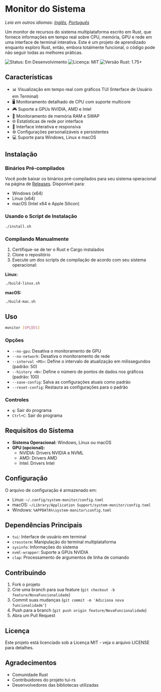 # Monitor do Sistema

*Leia em outros idiomas: [Inglês](README.md), [Português](README.pt-br.md)*

Um monitor de recursos do sistema multiplataforma escrito em Rust, que fornece informações em tempo real sobre CPU, memória, GPU e rede em uma interface de terminal interativa. Este é um projeto de aprendizado enquanto exploro Rust, então, embora totalmente funcional, o código pode não seguir todas as melhores práticas.

![Status: Em Desenvolvimento](https://img.shields.io/badge/Status-Em%20Desenvolvimento-yellow)
![Licença: MIT](https://img.shields.io/badge/Licença-MIT-green)
![Versão Rust: 1.75+](https://img.shields.io/badge/Rust-1.75+-orange)

## Características

- 📊 Visualização em tempo real com gráficos TUI (Interface de Usuário em Terminal)
- 🖥️ Monitoramento detalhado de CPU com suporte multicore
- 🎮 Suporte a GPUs NVIDIA, AMD e Intel
- 💾 Monitoramento de memória RAM e SWAP
- 🌐 Estatísticas de rede por interface
- 🎯 Interface interativa e responsiva
- ⚙️ Configurações personalizáveis e persistentes
- 💻 Suporte para Windows, Linux e macOS

## Instalação

### Binários Pré-compilados

Você pode baixar os binários pré-compilados para seu sistema operacional na página de [Releases](https://github.com/hhs0001/monitor/releases). Disponível para:
- Windows (x64)
- Linux (x64)
- macOS (Intel x64 e Apple Silicon)

### Usando o Script de Instalação

```bash
./install.sh
```

### Compilando Manualmente

1. Certifique-se de ter o Rust e Cargo instalados
2. Clone o repositório
3. Execute um dos scripts de compilação de acordo com seu sistema operacional:

**Linux:**
```bash
./build-linux.sh
```

**macOS:**
```bash
./build-mac.sh
```

## Uso

```bash
monitor [OPÇÕES]
```

### Opções

- `--no-gpu`: Desativa o monitoramento de GPU
- `--no-network`: Desativa o monitoramento de rede
- `--interval <MS>`: Define o intervalo de atualização em milissegundos (padrão: 50)
- `--history <N>`: Define o número de pontos de dados nos gráficos (padrão: 100)
- `--save-config`: Salva as configurações atuais como padrão
- `--reset-config`: Restaura as configurações para o padrão

### Controles

- `q`: Sair do programa
- `Ctrl+C`: Sair do programa

## Requisitos do Sistema

- **Sistema Operacional:** Windows, Linux ou macOS
- **GPU (opcional):** 
  - NVIDIA: Drivers NVIDIA e NVML
  - AMD: Drivers AMD
  - Intel: Drivers Intel

## Configuração

O arquivo de configuração é armazenado em:
- Linux: `~/.config/system-monitor/config.toml`
- macOS: `~/Library/Application Support/system-monitor/config.toml`
- Windows: `%APPDATA%\system-monitor\config.toml`

## Dependências Principais

- `tui`: Interface de usuário em terminal
- `crossterm`: Manipulação do terminal multiplataforma
- `sysinfo`: Informações do sistema
- `nvml-wrapper`: Suporte a GPUs NVIDIA
- `clap`: Processamento de argumentos de linha de comando

## Contribuindo

1. Fork o projeto
2. Crie uma branch para sua feature (`git checkout -b feature/NovaFuncionalidade`)
3. Commit suas mudanças (`git commit -m 'Adiciona nova funcionalidade'`)
4. Push para a branch (`git push origin feature/NovaFuncionalidade`)
5. Abra um Pull Request

## Licença

Este projeto está licenciado sob a Licença MIT - veja o arquivo LICENSE para detalhes.

## Agradecimentos

- Comunidade Rust
- Contribuidores do projeto tui-rs
- Desenvolvedores das bibliotecas utilizadas